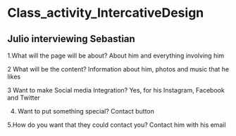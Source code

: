 # Class_activity_IntercativeDesign

## Julio interviewing Sebastian

1.What will the page will be about?
About him and everything involving him

2 What will be the content?
Information about him, photos and music that he likes

3 Want to make Social media Integration?
Yes, for his Instagram, Facebook and Twitter

4. Want to put something special?
  Contact button

5.How do you want that they could contact you?
  Contact him with his email
